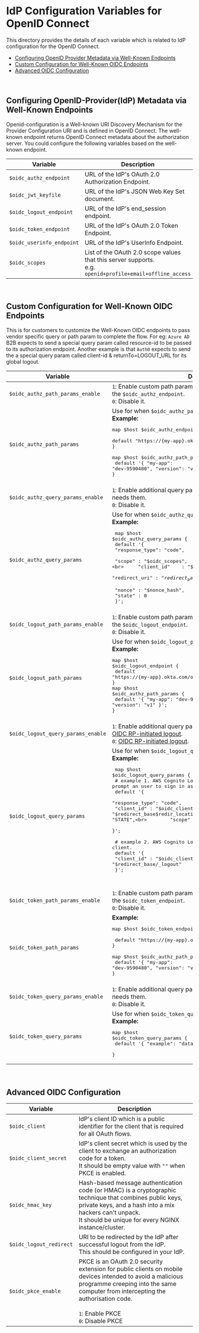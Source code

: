 # IdP Configuration Variables for OpenID Connect
This directory provides the details of each variable which is related to IdP configuration for the OpenID Connect.

- [Configuring OpenID Provider Metadata via Well-Known Endpoints](#configuring-openid-provider-metadata-via-well-known-endpoints)
- [Custom Configuration for Well-Known OIDC Endpoints](#custom-configuration-for-well-known-oidc-endpoints)
- [Advanced OIDC Configuration](#advanced-oidc-configuration)

<br>

## Configuring OpenID-Provider(IdP) Metadata via Well-Known Endpoints
Openid-configuration is a Well-known URI Discovery Mechanism for the Provider Configuration URI and is defined in OpenID Connect. The well-known endpoint returns OpenID Connect metadata about the authorization server. You could configure the following variables based on the well-known endpoint.

| Variable                           | Description                                                   |
|------------------------------------|---------------------------------------------------------------|
| `$oidc_authz_endpoint`             | URL of the IdP's OAuth 2.0 Authorization Endpoint.            |
| `$oidc_jwt_keyfile`                | URL of the IdP's JSON Web Key Set document.                   |
| `$oidc_logout_endpoint`            | URL of the IdP's end_session endpoint.                        |
| `$oidc_token_endpoint`             | URL of the IdP's OAuth 2.0 Token Endpoint.                    |
| `$oidc_userinfo_endpoint`          | URL of the IdP's UserInfo Endpoint.                           |
| `$oidc_scopes`                     | List of the OAuth 2.0 scope values that this server supports. <br> e.g. `openid+profile+email+offline_access` |

<br>

## Custom Configuration for Well-Known OIDC Endpoints
This is for customers to customize the Well-Known OIDC endpoints to pass vendor specific query or path param to complete the flow. For eg: `Azure AD` B2B expects to send a special query param called resource-id to be passed to its authorization endpoint. Another example is that `Auth0` expects to send the a special query param called client-id & returnTo=LOGOUT_URL for its global logout.

| Variable                           | Description                                                                 |
|------------------------------------|-----------------------------------------------------------------------------|
| `$oidc_authz_path_params_enable`   | `1`: Enable custom path params when `{arbitrary param-name}` is in the `$oidc_authz_endpoint`. <br> `0`: Disable it. |
| `$oidc_authz_path_params`          | Use for when `$oidc_authz_path_params` is enabled. <br> **Example:** <br><pre>map $host $oidc_authz_endpoint { <br>    default "https://{my-app}.okta.com/oauth2/{version}/authorize"; <br>} <br>map $host $oidc_authz_path_params { <br>    default '{ "my-app": "dev-9590480", "version": "v1" }'; <br>}</pre> |
|||
| `$oidc_authz_query_params_enable`  | `1`: Enable additional query params when the `$oidc_authz_endpoint` needs them. <br> `0`: Disable it.                      |
| `$oidc_authz_query_params`         | Use for when `$oidc_authz_query_params_enable` is enabled. <br> **Example:** <br><pre> map $host $oidc_authz_query_params { <br> default '{ <br>     "response_type": "code", <br>     "scope"        : "$oidc_scopes", <br>     "client_id"    : "$oidc_client", <br>     "redirect_uri" : "$redirect_base$redir_location", <br>     "nonce"        : "$nonce_hash", <br>     "state"        : 0 <br> }'; <br> |
|||
| `$oidc_logout_path_params_enable`  | `1`: Enable custom path params when `{arbitrary param-name}` is in the `$oidc_logout_endpoint`. <br> `0`: Disable it. |
| `$oidc_logout_path_params`         | Use for when `$oidc_logout_path_params_enable` is enabled. <br> **Example:** <br><pre>map $host $oidc_logout_endpoint { <br>    default "https://{my-app}.okta.com/oauth2/{version}/logout"; <br>} <br>map $host $oidc_authz_path_params { <br>    default '{ "my-app": "dev-9590480", "version": "v1" }'; <br>}</pre> |
|||
| `$oidc_logout_query_params_enable` | `1`: Enable additional query params when the IdP doesn't support [OIDC RP-initiated logout](https://openid.net/specs/openid-connect-rpinitiated-1_0.html#RPLogout). <br> `0`: [OIDC RP-initiated logout](https://openid.net/specs/openid-connect-rpinitiated-1_0.html#RPLogout).                      |
| `$oidc_logout_query_params`        | Use for when `$oidc_logout_query_params_enable` is enabled. <br>**Example:**<pre> map $host $oidc_logout_query_params {<br>    # example 1. AWS Cognito Logout & prompt an user to sign in as another user.<br>    default '{<br>        "response_type": "code",<br>        "client_id"    : "$oidc_client",<br>        "redirect_uri" : "$redirect_base$redir_location",<br>        "state"        : "STATE",<br>        "scope"        : "$oidc_scopes"<br>    }';<br><br>    # example 2. AWS Cognito Logout & redirect back to client. <br>    default '{<br>        "client_id"    : "$oidc_client",<br>        "logout_uri"   : "$redirect_base/_logout"<br>    }';</pre><br> |
|||
| `$oidc_token_path_params_enable`   | `1`: Enable custom path params when `{arbitrary param-name}` is in the `$oidc_token_endpoint`. <br> `0`: Disable it. |
| `$oidc_token_path_params`          |  **Example:** <br><pre>map $host $oidc_token_endpoint { <br>    default "https://{my-app}.okta.com/oauth2/{version}/token"; <br>} <br>map $host $oidc_authz_path_params { <br>    default '{ "my-app": "dev-9590480", "version": "v1" }'; <br>}</pre> |
|||
| `$oidc_token_query_params_enable`  | `1`: Enable additional query params when the `$oidc_token_endpoint` needs them. <br> `0`: Disable it.                      |
| `$oidc_token_query_params`         | Use for when `$oidc_token_query_params_enable` is enabled. <br> **Example:** <br><pre>map $host $oidc_token_query_params { <br>    default '{ "example": "data" }'; <br>} |

<br>


## Advanced OIDC Configuration

| Variable                           | Description                                                                                       |
|------------------------------------|---------------------------------------------------------------------------------------------------|
| `$oidc_client`                     | IdP's client ID which is a public identifier for the client that is required for all OAuth flows. |
| `$oidc_client_secret`              | IdP's client secret which is used by the client to exchange an authorization code for a token. <br> It should be empty value with `""` when PKCE is enabled.   |
| `$oidc_hmac_key`                   | Hash-based message authentication code (or HMAC) is a cryptographic technique that combines public keys, private keys, and a hash into a mix hackers can't unpack. <br> It should be unique for every NGINX instance/cluster. |
| `$oidc_logout_redirect`            | URI to be redirected by the IdP after successful logout from the IdP. <br> This should be configured in your IdP.                             |
| `$oidc_pkce_enable`                | PKCE is an OAuth 2.0 security extension for public clients on mobile devices intended to avoid a malicious programme creeping into the same computer from intercepting the authorisation code. <br><br> `1`: Enable PKCE <br> `0`: Disable PKCE                                 |

